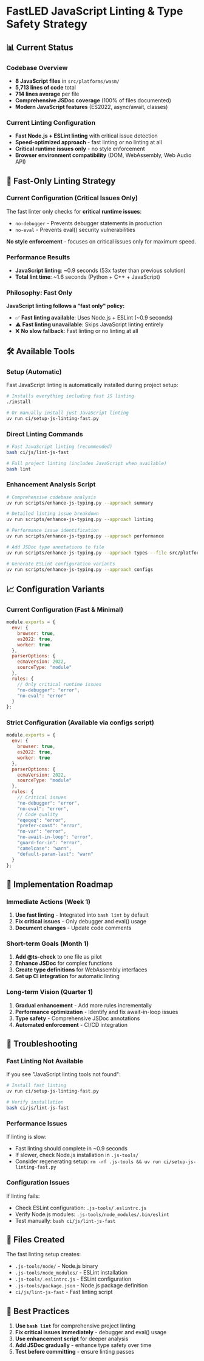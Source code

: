 # FastLED JavaScript Linting & Type Safety Strategy

## 📊 Current Status

### Codebase Overview
- **8 JavaScript files** in `src/platforms/wasm/`
- **5,713 lines of code** total
- **714 lines average** per file
- **Comprehensive JSDoc coverage** (100% of files documented)
- **Modern JavaScript features** (ES2022, async/await, classes)

### Current Linting Configuration
- **Fast Node.js + ESLint linting** with critical issue detection
- **Speed-optimized approach** - fast linting or no linting at all
- **Critical runtime issues only** - no style enforcement
- **Browser environment compatibility** (DOM, WebAssembly, Web Audio API)

## 🎯 Fast-Only Linting Strategy

### Current Configuration (Critical Issues Only)
The fast linter only checks for **critical runtime issues**:
- `no-debugger` - Prevents debugger statements in production
- `no-eval` - Prevents eval() security vulnerabilities

**No style enforcement** - focuses on critical issues only for maximum speed.

### Performance Results
- **JavaScript linting**: ~0.9 seconds (53x faster than previous solution)
- **Total lint time**: ~1.6 seconds (Python + C++ + JavaScript)

### Philosophy: Fast Only
**JavaScript linting follows a "fast only" policy:**
- ✅ **Fast linting available**: Uses Node.js + ESLint (~0.9 seconds)
- ⚠️ **Fast linting unavailable**: Skips JavaScript linting entirely
- ❌ **No slow fallback**: Fast linting or no linting at all

## 🛠️ Available Tools

### Setup (Automatic)
Fast JavaScript linting is automatically installed during project setup:
```bash
# Installs everything including fast JS linting
./install

# Or manually install just JavaScript linting
uv run ci/setup-js-linting-fast.py
```

### Direct Linting Commands
```bash
# Fast JavaScript linting (recommended)
bash ci/js/lint-js-fast

# Full project linting (includes JavaScript when available)
bash lint
```

### Enhancement Analysis Script
```bash
# Comprehensive codebase analysis
uv run scripts/enhance-js-typing.py --approach summary

# Detailed linting issue breakdown
uv run scripts/enhance-js-typing.py --approach linting

# Performance issue identification
uv run scripts/enhance-js-typing.py --approach performance

# Add JSDoc type annotations to file
uv run scripts/enhance-js-typing.py --approach types --file src/platforms/wasm/compiler/index.js

# Generate ESLint configuration variants
uv run scripts/enhance-js-typing.py --approach configs
```

## 📈 Configuration Variants

### Current Configuration (Fast & Minimal)
```javascript
module.exports = {
  env: {
    browser: true,
    es2022: true,
    worker: true
  },
  parserOptions: {
    ecmaVersion: 2022,
    sourceType: "module"
  },
  rules: {
    // Only critical runtime issues
    "no-debugger": "error",
    "no-eval": "error"
  }
};
```

### Strict Configuration (Available via configs script)
```javascript
module.exports = {
  env: {
    browser: true,
    es2022: true,
    worker: true
  },
  parserOptions: {
    ecmaVersion: 2022,
    sourceType: "module"
  },
  rules: {
    // Critical issues
    "no-debugger": "error",
    "no-eval": "error",
    // Code quality
    "eqeqeq": "error",
    "prefer-const": "error",
    "no-var": "error",
    "no-await-in-loop": "error",
    "guard-for-in": "error",
    "camelcase": "warn",
    "default-param-last": "warn"
  }
};
```

## 🚀 Implementation Roadmap

### Immediate Actions (Week 1)
1. **Use fast linting** - Integrated into `bash lint` by default
2. **Fix critical issues** - Only debugger and eval() usage
3. **Document changes** - Update code comments

### Short-term Goals (Month 1)
1. **Add @ts-check** to one file as pilot
2. **Enhance JSDoc** for complex functions
3. **Create type definitions** for WebAssembly interfaces
4. **Set up CI integration** for automatic linting

### Long-term Vision (Quarter 1)
1. **Gradual enhancement** - Add more rules incrementally
2. **Performance optimization** - Identify and fix await-in-loop issues
3. **Type safety** - Comprehensive JSDoc annotations
4. **Automated enforcement** - CI/CD integration

## 🔧 Troubleshooting

### Fast Linting Not Available
If you see "JavaScript linting tools not found":
```bash
# Install fast linting
uv run ci/setup-js-linting-fast.py

# Verify installation
bash ci/js/lint-js-fast
```

### Performance Issues
If linting is slow:
- Fast linting should complete in ~0.9 seconds
- If slower, check Node.js installation in `.js-tools/`
- Consider regenerating setup: `rm -rf .js-tools && uv run ci/setup-js-linting-fast.py`

### Configuration Issues
If linting fails:
- Check ESLint configuration: `.js-tools/.eslintrc.js`
- Verify Node.js modules: `.js-tools/node_modules/.bin/eslint`
- Test manually: `bash ci/js/lint-js-fast`

## 📝 Files Created

The fast linting setup creates:
- `.js-tools/node/` - Node.js binary
- `.js-tools/node_modules/` - ESLint installation
- `.js-tools/.eslintrc.js` - ESLint configuration
- `.js-tools/package.json` - Node.js package definition
- `ci/js/lint-js-fast` - Fast linting script

## 🎯 Best Practices

1. **Use `bash lint`** for comprehensive project linting
2. **Fix critical issues immediately** - debugger and eval() usage
3. **Use enhancement script** for deeper analysis
4. **Add JSDoc gradually** - enhance type safety over time
5. **Test before committing** - ensure linting passes
